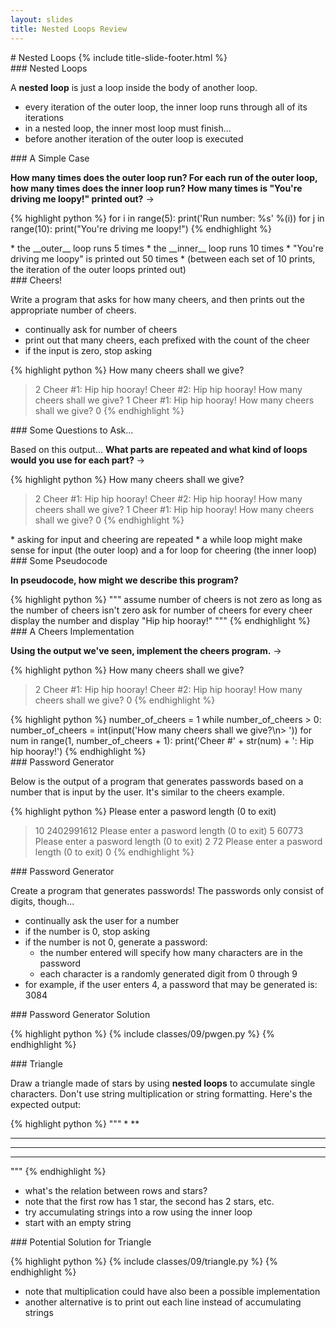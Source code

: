 ```yaml
---
layout: slides
title: Nested Loops Review 
---
```

<section markdown="block" class="title-slide">
# Nested Loops
{% include title-slide-footer.html %}
</section>

<section markdown="block">
### Nested Loops

A __nested loop__ is just a loop inside the body of another loop.  

* every iteration of the outer loop, the inner loop runs through all of its iterations
* in a nested loop, the inner most loop must finish...
* before another iteration of the outer loop is executed
</section>

<section markdown="block">
### A Simple Case

__How many times does the outer loop run?  For each run of the outer loop, how many times does the inner loop run?  How many times is "You're driving me loopy!" printed out?__ &rarr;

{% highlight python %}
for i in range(5):
	print('Run number: %s' %(i))
	for j in range(10):
		print("You're driving me loopy!")
{% endhighlight %}
<div class="incremental" markdown="block">
* the __outer__ loop runs 5 times
* the __inner__ loop runs 10 times
* "You're driving me loopy" is printed out 50 times
* (between each set of 10 prints, the iteration of the outer loops printed out)
</div>
</section>


<section markdown="block">
### Cheers!

Write a program that asks for how many cheers, and then prints out the appropriate number of cheers. 

* continually ask for number of cheers
* print out that many cheers, each prefixed with the count of the cheer
* if the input is zero, stop asking

{% highlight python %}
How many cheers shall we give?
> 2
Cheer #1: Hip hip hooray!
Cheer #2: Hip hip hooray!
How many cheers shall we give?
> 1
Cheer #1: Hip hip hooray!
How many cheers shall we give?
> 0
{% endhighlight %}
</section>

<section markdown="block">
### Some Questions to Ask...

Based on this output...  __What parts are repeated and what kind of loops would you use for each part?__ &rarr;

{% highlight python %}
How many cheers shall we give?
> 2
Cheer #1: Hip hip hooray!
Cheer #2: Hip hip hooray!
How many cheers shall we give?
> 1
Cheer #1: Hip hip hooray!
How many cheers shall we give?
> 0
{% endhighlight %}

<div class="incremental" markdown="block">
* asking for input and cheering are repeated
* a while loop might make sense for input (the outer loop) and a for loop for cheering (the inner loop)
</div>
</section>

<section markdown="block">
### Some Pseudocode

__In pseudocode, how might we describe this program?__

<div class="incremental" markdown="block">
{% highlight python %}
"""
assume number of cheers is not zero
as long as the number of cheers isn't zero
	ask for number of cheers
	for every cheer 
		display the number and display "Hip hip hooray!"
"""
{% endhighlight %}
</div>
</section>

<section markdown="block">
### A Cheers Implementation

__Using the output we've seen, implement the cheers program.__ &rarr;

{% highlight python %}
How many cheers shall we give?
> 2
Cheer #1: Hip hip hooray!
Cheer #2: Hip hip hooray!
How many cheers shall we give?
> 0
{% endhighlight %}

<div class="incremental" markdown="block">
{% highlight python %}
number_of_cheers = 1
while number_of_cheers > 0:
	number_of_cheers = int(input('How many cheers shall we give?\n> '))
	for num in range(1, number_of_cheers + 1):
		print('Cheer #' + str(num) + ': Hip hip hooray!')
{% endhighlight %}
</div>
</section>

<section markdown="block">
### Password Generator

Below is the output of a program that generates passwords based on a number that is input by the user. It's similar to the cheers example.

{% highlight python %}
Please enter a pasword length (0 to exit)
>10
2402991612
Please enter a pasword length (0 to exit)
>5
60773
Please enter a pasword length (0 to exit)
>2
72
Please enter a pasword length (0 to exit)
>0
{% endhighlight %}
</section>

<section markdown="block">
### Password Generator

Create a program that generates passwords! The passwords only consist of digits, though...

* continually ask the user for a number
* if the number is 0, stop asking
* if the number is not 0, generate a password:
	* the number entered will specify how many characters are in the password
	* each character is a randomly generated digit from 0 through 9
* for example, if the user enters 4, a password that may be generated is: 3084
</section>

<section markdown="block">
### Password Generator Solution

{% highlight python %}
{% include classes/09/pwgen.py  %}
{% endhighlight %}
</section>

<section markdown="block">
### Triangle 

Draw a triangle made of stars by using __nested loops__ to accumulate single characters.  Don't use string multiplication or string formatting. Here's the expected output:

{% highlight python %}
"""
*
**
***
****
*****
"""
{% endhighlight %}

* what's the relation between rows and stars?
* note that the first row has 1 star, the second has 2 stars, etc.
* try accumulating strings into a row using the inner loop
* start with an empty string
</section>

<section markdown="block">
### Potential Solution for Triangle

{% highlight python %}
{% include classes/09/triangle.py %}
{% endhighlight %}

* note that multiplication could have also been a possible implementation 
* another alternative is to print out each line instead of accumulating strings

</section>

